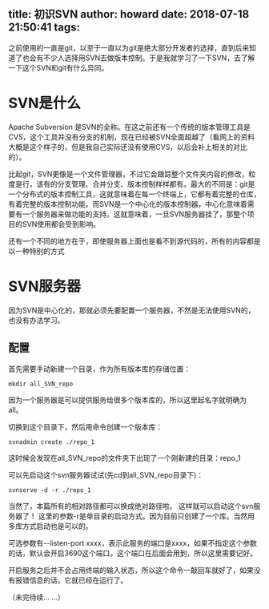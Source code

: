 title: 初识SVN
author: howard
date: 2018-07-18 21:50:41
tags:
---
之前使用的一直是git，以至于一直以为git是绝大部分开发者的选择，直到后来知道了也会有不少人选择用SVN去做版本控制。于是我就学习了一下SVN，去了解一下这个SVN和git有什么异同。
<!--more-->

# SVN是什么
Apache Subversion 是SVN的全称。在这之前还有一个传统的版本管理工具是CVS，这个工具并没有分支的机制，现在已经被SVN全面超越了（看网上的资料大概是这个样子的，但是我自己实际还没有使用CVS，以后会补上相关的对比的）。

比起git，SVN更像是一个文件管理器，不过它会跟踪整个文件夹内容的修改，粒度是行，该有的分支管理、合并分支、版本控制样样都有。最大的不同是：git是一个分布式的版本控制工具，这就意味着在每一个终端上，它都有着完整的仓库，有着完整的版本控制功能。而SVN是一个中心化的版本控制器，中心化意味着需要有一个服务器来做功能的支持。这就意味着，一旦SVN服务器挂了，那整个项目的SVN使用都会受到影响。

还有一个不同的地方在于，即使服务器上面也是看不到源代码的，所有的内容都是以一种特别的方式

# SVN服务器

因为SVN是中心化的，那就必须先要配置一个服务器，不然是无法使用SVN的，也没有办法学习。

## 配置

首先需要手动新建一个目录，作为所有版本库的存储位置：



```
mkdir all_SVN_repo
```

因为一个服务器是可以提供服务给很多个版本库的，所以这里起名字就明确为all。

切换到这个目录下，然后用命令创建一个版本库：
```
svnadmin create ./repo_1
```
这时候会发现在all_SVN_repo的文件夹下出现了一个刚新建的目录：repo_1


可以先启动这个svn服务器试试(先cd到all_SVN_repo目录下)：
```
svnserve -d -r ./repo_1
```
当然了，本篇所有的相对路径都可以换成绝对路径啦。
这样就可以启动这个svn服务器了！
这里的参数-r是单目录的启动方式。因为目前只创建了一个库。当然用多库方式启动也是可以的。

可选参数有--listen-port xxxx，表示此服务的端口是xxxx，如果不指定这个参数的话，默认会开启3690这个端口。这个端口在后面会用到，所以这里需要记好。

开启服务之后并不会占用终端的输入状态，所以这个命令一敲回车就好了，如果没有报错信息的话，它就已经在运行了。


（未完待续... ...）